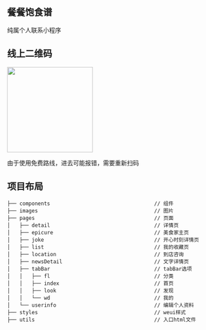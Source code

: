 ## 餐餐饱食谱

纯属个人联系小程序

## 线上二维码

<img src="https://dcdn.it120.cc/2020/02/22/03fb5df7-72b5-438d-abad-9af5615950db.jpg" width="200px">

由于使用免费路线，进去可能报错，需要重新扫码

## 项目布局
```
├── components                                  // 组件
├── images                                      // 图片
├── pages                                       // 页面
│   ├── detail                                  // 详情页
│   ├── epicure                                 // 美食家主页
│   ├── joke                                    // 开心时刻详情页
│   ├── list                                    // 我的收藏页
│   ├── location                                // 到店咨询
│   ├── newsDetail                              // 文字详情页
│   ├── tabBar                                  // tabBar选项
│   │   ├── fl                                  // 分类
│   │   ├── index                               // 首页
│   │   ├── look                                // 发现
│   │   └── wd                                  // 我的
│   └── userinfo                                // 编辑个人资料
├── styles                                      // weui样式
├── utils                                       // 入口html文件
```